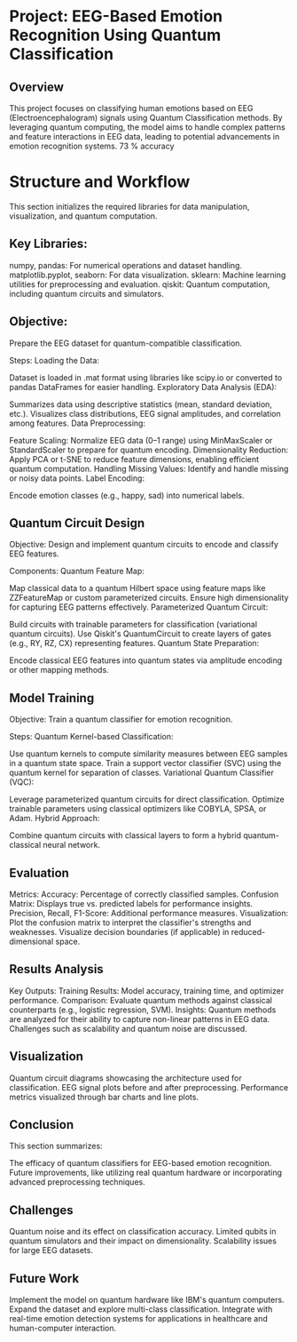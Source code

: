 # Project: EEG-Based Emotion Recognition Using Quantum Classification
## Overview
This project focuses on classifying human emotions based on EEG (Electroencephalogram) signals using Quantum Classification methods. By leveraging quantum computing, the model aims to handle complex patterns and feature interactions in EEG data, leading to potential advancements in emotion recognition systems. 73 % accuracy

# Structure and Workflow

This section initializes the required libraries for data manipulation, visualization, and quantum computation.

## Key Libraries:

numpy, pandas: For numerical operations and dataset handling.
matplotlib.pyplot, seaborn: For data visualization.
sklearn: Machine learning utilities for preprocessing and evaluation.
qiskit: Quantum computation, including quantum circuits and simulators.

## Objective:
Prepare the EEG dataset for quantum-compatible classification.

Steps:
Loading the Data:

Dataset is loaded in .mat format using libraries like scipy.io or converted to pandas DataFrames for easier handling.
Exploratory Data Analysis (EDA):

Summarizes data using descriptive statistics (mean, standard deviation, etc.).
Visualizes class distributions, EEG signal amplitudes, and correlation among features.
Data Preprocessing:

Feature Scaling: Normalize EEG data (0–1 range) using MinMaxScaler or StandardScaler to prepare for quantum encoding.
Dimensionality Reduction: Apply PCA or t-SNE to reduce feature dimensions, enabling efficient quantum computation.
Handling Missing Values: Identify and handle missing or noisy data points.
Label Encoding:

Encode emotion classes (e.g., happy, sad) into numerical labels.
## Quantum Circuit Design
Objective:
Design and implement quantum circuits to encode and classify EEG features.

Components:
Quantum Feature Map:

Map classical data to a quantum Hilbert space using feature maps like ZZFeatureMap or custom parameterized circuits.
Ensure high dimensionality for capturing EEG patterns effectively.
Parameterized Quantum Circuit:

Build circuits with trainable parameters for classification (variational quantum circuits).
Use Qiskit's QuantumCircuit to create layers of gates (e.g., RY, RZ, CX) representing features.
Quantum State Preparation:

Encode classical EEG features into quantum states via amplitude encoding or other mapping methods.
## Model Training
Objective:
Train a quantum classifier for emotion recognition.

Steps:
Quantum Kernel-based Classification:

Use quantum kernels to compute similarity measures between EEG samples in a quantum state space.
Train a support vector classifier (SVC) using the quantum kernel for separation of classes.
Variational Quantum Classifier (VQC):

Leverage parameterized quantum circuits for direct classification.
Optimize trainable parameters using classical optimizers like COBYLA, SPSA, or Adam.
Hybrid Approach:

Combine quantum circuits with classical layers to form a hybrid quantum-classical neural network.
## Evaluation
Metrics:
Accuracy: Percentage of correctly classified samples.
Confusion Matrix: Displays true vs. predicted labels for performance insights.
Precision, Recall, F1-Score: Additional performance measures.
Visualization:
Plot the confusion matrix to interpret the classifier's strengths and weaknesses.
Visualize decision boundaries (if applicable) in reduced-dimensional space.
## Results Analysis
Key Outputs:
Training Results: Model accuracy, training time, and optimizer performance.
Comparison: Evaluate quantum methods against classical counterparts (e.g., logistic regression, SVM).
Insights:
Quantum methods are analyzed for their ability to capture non-linear patterns in EEG data.
Challenges such as scalability and quantum noise are discussed.
## Visualization
Quantum circuit diagrams showcasing the architecture used for classification.
EEG signal plots before and after preprocessing.
Performance metrics visualized through bar charts and line plots.
## Conclusion
This section summarizes:

The efficacy of quantum classifiers for EEG-based emotion recognition.
Future improvements, like utilizing real quantum hardware or incorporating advanced preprocessing techniques.
## Challenges
Quantum noise and its effect on classification accuracy.
Limited qubits in quantum simulators and their impact on dimensionality.
Scalability issues for large EEG datasets.
## Future Work
Implement the model on quantum hardware like IBM's quantum computers.
Expand the dataset and explore multi-class classification.
Integrate with real-time emotion detection systems for applications in healthcare and human-computer interaction.
